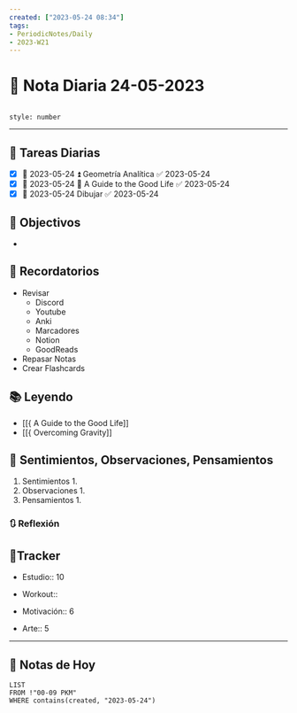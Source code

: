 ```yaml
---
created: ["2023-05-24 08:34"]
tags:
- PeriodicNotes/Daily
- 2023-W21
---
```


# 📅 Nota Diaria 24-05-2023
```toc

style: number

```

---
## 🔷 Tareas Diarias
- [x] 📅 2023-05-24 ⏫ Geometría Analítica ✅ 2023-05-24
- [x] 📅 2023-05-24 🔽 A Guide to the Good Life ✅ 2023-05-24
- [x] 📅 2023-05-24 Dibujar ✅ 2023-05-24

## 🎯 Objectivos
- 
## 📕 Recordatorios
- Revisar
	- Discord
	- Youtube
	- Anki
	- Marcadores
	- Notion
	- GoodReads
- Repasar Notas
- Crear Flashcards

## 📚 Leyendo
- [[{ A Guide to the Good Life]]
- [[{ Overcoming Gravity]]
## 💬 Sentimientos, Observaciones, Pensamientos 
1. Sentimientos
	1. 
2. Observaciones
	1. 
3. Pensamientos
	1. 
### 🔃 Reflexión

## 🔷Tracker

- Estudio:: 10

- Workout::

- Motivación:: 6

- Arte:: 5
---

## 📅 Notas de Hoy
```dataview
LIST 
FROM !"00-09 PKM" 
WHERE contains(created, "2023-05-24")
```